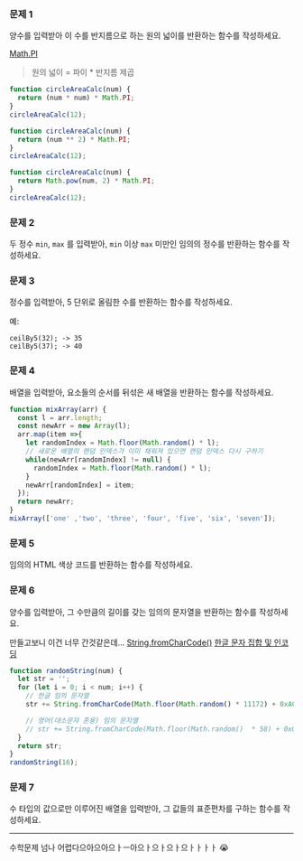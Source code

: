 ### 문제 1

양수를 입력받아 이 수를 반지름으로 하는 원의 넓이를 반환하는 함수를 작성하세요.

[Math.PI](https://developer.mozilla.org/ko/docs/Web/JavaScript/Reference/Global_Objects/Math/PI)
> 원의 넓이 = 파이 * 반지름 제곱

```js
function circleAreaCalc(num) {
  return (num * num) * Math.PI;
}
circleAreaCalc(12);
```
```js
function circleAreaCalc(num) {
  return (num ** 2) * Math.PI;
}
circleAreaCalc(12);
```
```js
function circleAreaCalc(num) {
  return Math.pow(num, 2) * Math.PI;
}
circleAreaCalc(12);
```

### 문제 2

두 정수 `min`, `max` 를 입력받아, `min` 이상 `max` 미만인 임의의 정수를 반환하는 함수를 작성하세요.

### 문제 3

정수를 입력받아, 5 단위로 올림한 수를 반환하는 함수를 작성하세요.

예:
```
ceilBy5(32); -> 35
ceilBy5(37); -> 40
```

### 문제 4

배열을 입력받아, 요소들의 순서를 뒤섞은 새 배열을 반환하는 함수를 작성하세요.

```js
function mixArray(arr) {
  const l = arr.length;
  const newArr = new Array(l);
  arr.map(item =>{
    let randomIndex = Math.floor(Math.random() * l);
    // 새로운 배열의 랜덤 인덱스가 이미 채워져 있으면 랜덤 인덱스 다시 구하기
    while(newArr[randomIndex] != null) {
      randomIndex = Math.floor(Math.random() * l);
    }
    newArr[randomIndex] = item; 
  });
  return newArr;
}
mixArray(['one' ,'two', 'three', 'four', 'five', 'six', 'seven']);
```

### 문제 5

임의의 HTML 색상 코드를 반환하는 함수를 작성하세요.

### 문제 6

양수를 입력받아, 그 수만큼의 길이를 갖는 임의의 문자열을 반환하는 함수를 작성하세요.

만들고보니 이건 너무 간것같은데...
[String.fromCharCode()](https://developer.mozilla.org/en-US/docs/Web/JavaScript/Reference/Global_Objects/String/fromCharCode)
[한글 문자 집합 및 인코딩](http://forensic-proof.com/archives/615)
```js
function randomString(num) {
  let str = '';
  for (let i = 0; i < num; i++) {
    // 한글 임의 문자열
    str += String.fromCharCode(Math.floor(Math.random() * 11172) + 0xAC00);

    // 영어(대소문자 혼용) 임의 문자열
    // str += String.fromCharCode(Math.floor(Math.random()  * 58) + 0x0041);
  }
  return str;
}
randomString(16);
```

### 문제 7

수 타입의 값으로만 이루어진 배열을 입력받아, 그 값들의 표준편차를 구하는 함수를 작성하세요.

---

수학문제 넘나 어렵다으아으아으ㅏㅡ아으ㅏ으ㅏ으ㅏ으ㅏㅏㅏㅏ 😭